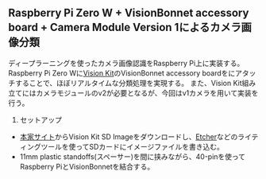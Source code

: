 Raspberry Pi Zero W + VisionBonnet accessory board + Camera Module Version 1によるカメラ画像分類
------------

ディープラーニングを使ったカメラ画像認識をRaspberry Pi上に実装する。
Raspberry Pi Zero Wに[Vision Kit](https://aiyprojects.withgoogle.com/vision/)のVisionBonnet accessory boardをにアタッチすることで、ほぼリアルタイムな分類処理を実現する。
また、Vision Kit組み立てにはカメラモジュールのv2が必要となるが、今回はv1カメラを用いて実装を行う。

1. セットアップ  
- [本家サイト](https://aiyprojects.withgoogle.com/vision/)からVision Kit SD Imageをダウンロードし、[Etcher](https://etcher.io/)などのライティングツールを使ってSDカードにイメージファイルを書き込む。
- 11mm plastic standoffs(スペーサー)を間に挟みながら、40-pinを使ってRaspberry PiとVisionBonnetを結合する。
